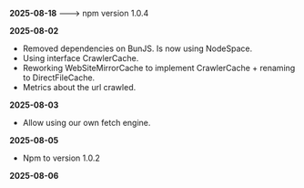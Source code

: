 **2025-08-18**                                                                   ---> npm version 1.0.4

**2025-08-02**
* Removed dependencies on BunJS. Is now using NodeSpace.
* Using interface CrawlerCache.
* Reworking WebSiteMirrorCache to implement CrawlerCache + renaming to DirectFileCache.
* Metrics about the url crawled.

**2025-08-03**
* Allow using our own fetch engine.

**2025-08-05**
* Npm to version 1.0.2

**2025-08-06**